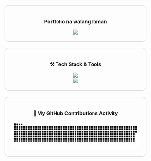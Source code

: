 <!-- Bento Grid Container -->
<div align="center" style="display: grid; grid-template-columns: repeat(auto-fit, minmax(300px, 1fr)); gap: 20px; padding: 20px;">

  <div align="center" style="border: 1px solid #ccc; border-radius: 12px; padding: 20px;">
    <h3>Portfolio na walang laman</h3>
    <a href=" https://selerqc.netlify.app/" target="_blank">
      <img src="https://img.shields.io/badge/Portfolio-blue?style=for-the-badge&logo=netlify"  />
    </a>
  </div>



  <!-- Tech Stack -->
  <div align="center" style="border: 1px solid #ccc; border-radius: 12px; padding: 20px;">
    <h3>⚒️ Tech Stack & Tools</h3>
    <img src="https://skillicons.dev/icons?i=nodejs,express,mongodb,javascript,mysql,postgres,firebase,supabase,vercel" />
    <br/>
    <img src="https://skillicons.dev/icons?i=netlify,docker,bash,bun,vite,deno,postman,vscode,git,prisma" />
  </div>

  <!-- GitHub Snake Contributions -->
  <div align="center" style="border: 1px solid #ccc; border-radius: 12px; padding: 20px;">
    <h3>👾 My GitHub Contributions Activity</h3>
    <picture>
      <source media="(prefers-color-scheme: dark)" srcset="https://raw.githubusercontent.com/selerqc/selerqc/output/github-contribution-grid-snake-dark.svg">
      <source media="(prefers-color-scheme: light)" srcset="https://raw.githubusercontent.com/selerqc/selerqc/output/github-contribution-grid-snake.svg">
      <img alt="Snake Animation" src="https://raw.githubusercontent.com/selerqc/selerqc/output/github-contribution-grid-snake.svg" />
    </picture>
  </div>



</div>
